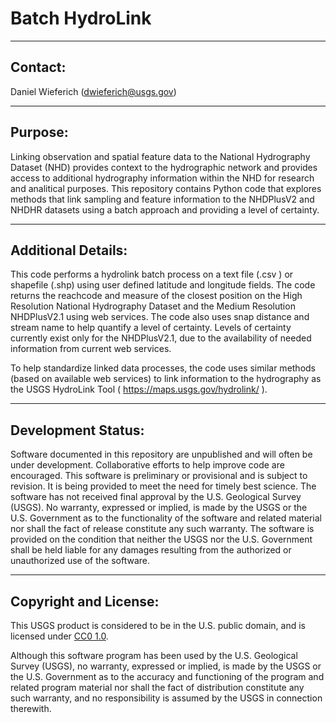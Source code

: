 Batch HydroLink
===============================================================================================================

-----------
Contact:
-----------
Daniel Wieferich (dwieferich@usgs.gov)


-----------
Purpose:
-----------
Linking observation and spatial feature data to the National Hydrography Dataset (NHD) provides context to the hydrographic network and provides access to additional hydrography information within the NHD for research and analitical purposes.
This repository contains Python code that explores methods that link sampling and feature information to the NHDPlusV2 and NHDHR datasets using a batch approach and providing a level of certainty.  

  
-----------
Additional Details:
-----------
This code performs a hydrolink batch process on a text file (.csv ) or shapefile (.shp) using user defined latitude and longitude fields. 
The code returns the reachcode and measure of the closest position on the High Resolution National Hydrography Dataset and the Medium Resolution NHDPlusV2.1 using web services. 
The code also uses snap distance and stream name to help quantify a level of certainty. Levels of certainty currently exist only for the NHDPlusV2.1, due to the availability of 
needed information from current web services.  
  
To help standardize linked data processes, the code uses similar methods (based on available web services) to link information to the hydrography as the USGS HydroLink Tool ( https://maps.usgs.gov/hydrolink/ ).
  
-----------
Development Status:
-------------------
Software documented in this repository are unpublished and will often be under development.  Collaborative efforts to help improve code are encouraged.
This software is preliminary or provisional and is subject to revision. It is being provided to meet the need for timely best science. 
The software has not received final approval by the U.S. Geological Survey (USGS). No warranty, expressed or implied, is made by the USGS or the U.S. Government as to the functionality of the software and related material nor shall the fact of release constitute any such warranty. The software is provided on the condition that neither the USGS nor the U.S. Government shall be held liable for any damages resulting from the authorized or unauthorized use of the software. 



----------------------
Copyright and License:
---------------------
This USGS product is considered to be in the U.S. public domain, and is licensed under
[CC0 1.0](https://creativecommons.org/publicdomain/zero/1.0/).

Although this software program has been used by the U.S. Geological Survey (USGS), no warranty, expressed or implied,
is made by the USGS or the U.S. Government as to the accuracy and functioning of the program and related program
material nor shall the fact of distribution constitute any such warranty, and no responsibility is assumed by the
USGS in connection therewith.
